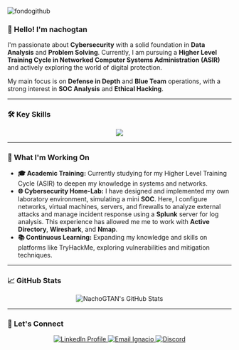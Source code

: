 ![fondogithub](https://github.com/user-attachments/assets/b40274a0-4bdb-440e-b8cf-824a07f8c33e)


### 👋 Hello! I'm nachogtan

I'm passionate about **Cybersecurity** with a solid foundation in **Data Analysis** and **Problem Solving**. Currently, I am pursuing a **Higher Level Training Cycle in Networked Computer Systems Administration (ASIR)** and actively exploring the world of digital protection.

My main focus is on **Defense in Depth** and **Blue Team** operations, with a strong interest in **SOC Analysis** and **Ethical Hacking**.

---

### 🛠️ Key Skills

<div align="center">
  <img src="https://skillicons.dev/icons?i=linux,python,bash,mysql,html,css,js,java" />
</div>

---

### 🚀 What I'm Working On

-   **🎓 Academic Training:** Currently studying for my Higher Level Training Cycle (ASIR) to deepen my knowledge in systems and networks.
-   **🌐 Cybersecurity Home-Lab:** I have designed and implemented my own laboratory environment, simulating a mini **SOC**. Here, I configure networks, virtual machines, servers, and firewalls to analyze external attacks and manage incident response using a **Splunk** server for log analysis. This experience has allowed me me to work with **Active Directory**, **Wireshark**, and **Nmap**.
-   **📚 Continuous Learning:** Expanding my knowledge and skills on platforms like TryHackMe, exploring vulnerabilities and mitigation techniques.

---

### 📈 GitHub Stats

<div align="center">
  <img src="https://github-readme-stats.vercel.app/api?username=nachogtan&show_icons=true&theme=dracula&count_private=true&hide_border=false" alt="NachoGTAN's GitHub Stats" />
</div>

---

### 🤝 Let's Connect

<div align="center">
  <a href="https://www.linkedin.com/in/ignaciogait%C3%A1n/" target="_blank">
    <img src="https://img.shields.io/static/v1?message=LinkedIn&logo=linkedin&label=&color=0077B5&logoColor=white&labelColor=&style=for-the-badge" alt="LinkedIn Profile" />
  </a>
  <a href="mailto:ignaciogtan@gmail.com" target="_blank">
    <img src="https://img.shields.io/static/v1?message=Gmail&logo=gmail&label=&color=D14836&logoColor=white&labelColor=&style=for-the-badge" alt="Email Ignacio" />
  </a>
  <a href="https://discord.com/channels/@me" target="_blank">
    <img src="https://img.shields.io/static/v1?message=Discord&logo=discord&label=&color=7289DA&logoColor=white&labelColor=&style=for-the-badge" alt="Discord" />
  </a>
</div>
